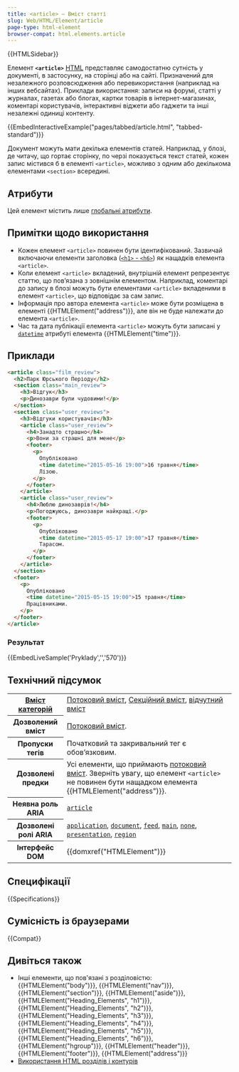 ```yaml
---
title: <article> – Вміст статті
slug: Web/HTML/Element/article
page-type: html-element
browser-compat: html.elements.article
---
```


{{HTMLSidebar}}

Елемент **`<article>`** [HTML](/uk/docs/Web/HTML) представляє самодостатню сутність у документі, в застосунку, на сторінці або на сайті. Призначений для незалежного розповсюдження або перевикористання (наприклад на інших вебсайтах). Приклади використання: записи на форумі, статті у журналах, газетах або блогах, картки товарів в інтернет-магазинах, коментарі користувачів, інтерактивні віджети або гаджети та інші незалежні одиниці контенту.

{{EmbedInteractiveExample("pages/tabbed/article.html", "tabbed-standard")}}

Документ можуть мати декілька елементів статей. Наприклад, у блозі, де читачу, що гортає сторінку, по черзі показується текст статей, кожен запис містився б в елементі `<article>`, можливо з одним або декількома елементами `<section>` всередині.

## Атрибути

Цей елемент містить лише [глобальні атрибути](/uk/docs/Web/HTML/Global_attributes).

## Примітки щодо використання

- Кожен елемент `<article>` повинен бути ідентифікований. Зазвичай включаючи елементи заголовка ([`<h1>` - `<h6>`](/uk/docs/Web/HTML/Element/Heading_Elements)) як нащадків елемента `<article>`.
- Коли елемент `<article>` вкладений, внутрішній елемент репрезентує статтю, що повʼязана з зовнішнім елементом. Наприклад, коментарі до запису в блозі можуть бути елементами `<article>` вкладеними в елемент `<article>`, що відповідає за сам запис.
- Інформація про автора елемента `<article>` може бути розміщена в елементі {{HTMLElement("address")}}, але він не буде належати до елемента `<article>`.
- Час та дата публікації елемента `<article>` можуть бути записані у [`datetime`](/uk/docs/Web/HTML/Element/time#datetime) атрибуті елемента {{HTMLElement("time")}}.

## Приклади

```html
<article class="film_review">
  <h2>Парк Юрського Періоду</h2>
  <section class="main_review">
    <h3>Відгук</h3>
    <p>Динозаври були чудовими!</p>
  </section>
  <section class="user_reviews">
    <h3>Відгуки користувачів</h3>
    <article class="user_review">
      <h4>Занадто страшно</h4>
      <p>Вони за страшні для мене</p>
      <footer>
        <p>
          Опубліковано
          <time datetime="2015-05-16 19:00">16 травня</time>
          Лізою.
        </p>
      </footer>
    </article>
    <article class="user_review">
      <h4>Люблю динозаврів!</h4>
      <p>Погоджуюсь, динозаври найкращі.</p>
      <footer>
        <p>
          Опубліковано
          <time datetime="2015-05-17 19:00">17 травня</time>
          Тарасом.
        </p>
      </footer>
    </article>
  </section>
  <footer>
    <p>
      Опубліковано
      <time datetime="2015-05-15 19:00">15 травня</time>
      Працівниками.
    </p>
  </footer>
</article>
```

### Результат

{{EmbedLiveSample('Pryklady','','570')}}

## Технічний підсумок

<table class="properties">
  <tbody>
    <tr>
      <th scope="row">
        <a href="/uk/docs/Web/HTML/Content_categories"
          >Вміст категорій</a
        >
      </th>
      <td>
        <a href="/uk/docs/Web/HTML/Content_categories#flow_content"
          >Потоковий вміст</a
        >,
        <a
          href="/uk/docs/Web/HTML/Content_categories#sectioning_content"
          >Секційний вміст</a
        >,
        <a href="/uk/docs/Web/HTML/Content_categories#palpable_content"
          >відчутний вміст</a
        >
      </td>
    </tr>
    <tr>
      <th scope="row">Дозволений вміст</th>
      <td>
        <a href="/uk/docs/Web/HTML/Content_categories#flow_content"
          >Потоковий вміст</a
        >.
      </td>
    </tr>
    <tr>
      <th scope="row">Пропуски тегів</th>
      <td>Початковий та закривальний тег є обовʼязковим.</td>
    </tr>
    <tr>
      <th scope="row">Дозволені предки</th>
      <td>
        Усі елементи, що приймають
        <a href="/uk/docs/Web/HTML/Content_categories#flow_content"
          >потоковий вміст</a
        >. Зверніть увагу, що елемент <code>&#x3C;article></code> не повинен бути
           нащадком елемента {{HTMLElement("address")}}.
      </td>
    </tr>
    <tr>
      <th scope="row">Неявна роль ARIA</th>
      <td>
        <code
          ><a href="/uk/docs/Web/Accessibility/ARIA/Roles/article_role"
            >article</a
          ></code
        >
      </td>
    </tr>
    <tr>
      <th scope="row">Дозволені ролі ARIA</th>
      <td>
        <a href="/uk/docs/Web/Accessibility/ARIA/Roles/application_role"><code>application</code></a>, <a href="/uk/docs/Web/Accessibility/ARIA/Roles/document_role"><code>document</code></a>,
        <a href="/uk/docs/Web/Accessibility/ARIA/Roles/feed_role"><code>feed</code></a>, <a href="/uk/docs/Web/Accessibility/ARIA/Roles/main_role"><code>main</code></a>,
        <a href="/uk/docs/Web/Accessibility/ARIA/Roles/none_role"><code>none</code></a>, <a href="/uk/docs/Web/Accessibility/ARIA/Roles/presentation_role"><code>presentation</code></a>,
        <a href="/uk/docs/Web/Accessibility/ARIA/Roles/region_role"><code>region</code></a>
      </td>
    </tr>
    <tr>
      <th scope="row">Інтерфейс DOM</th>
      <td>{{domxref("HTMLElement")}}</td>
    </tr>
  </tbody>
</table>

## Специфікації

{{Specifications}}

## Сумісність із браузерами

{{Compat}}

## Дивіться також

- Інші елементи, що пов'язані з розділовістю: {{HTMLElement("body")}}, {{HTMLElement("nav")}}, {{HTMLElement("section")}}, {{HTMLElement("aside")}}, {{HTMLElement("Heading_Elements", "h1")}}, {{HTMLElement("Heading_Elements", "h2")}}, {{HTMLElement("Heading_Elements", "h3")}}, {{HTMLElement("Heading_Elements", "h4")}}, {{HTMLElement("Heading_Elements", "h5")}}, {{HTMLElement("Heading_Elements", "h6")}}, {{HTMLElement("hgroup")}}, {{HTMLElement("header")}}, {{HTMLElement("footer")}}, {{HTMLElement("address")}}
- [Використання HTML розділів і контурів](/uk/docs/Web/HTML/Element/Heading_Elements)
